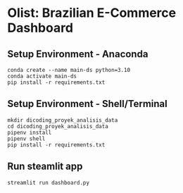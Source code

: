 # Olist: Brazilian E-Commerce Dashboard

## Setup Environment - Anaconda
```
conda create --name main-ds python=3.10
conda activate main-ds
pip install -r requirements.txt
```

## Setup Environment - Shell/Terminal
```
mkdir dicoding_proyek_analisis_data
cd dicoding_proyek_analisis_data
pipenv install
pipenv shell
pip install -r requirements.txt
```

## Run steamlit app
```
streamlit run dashboard.py
```
